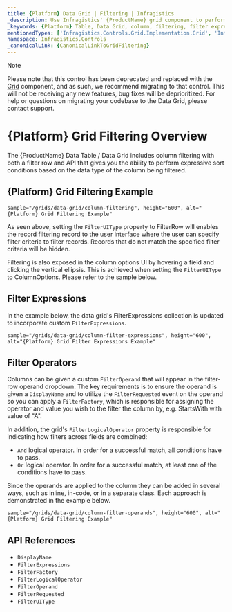 ```yaml
---
title: {Platform} Data Grid | Filtering | Infragistics
_description: Use Infragistics' {ProductName} grid component to perform expressive sort conditions and return data easily. View {ProductName} table's demo for more information!
_keywords: {Platform} Table, Data Grid, column, filtering, filter expressions, filter operands, {ProductName}, Infragistics
mentionedTypes: ['Infragistics.Controls.Grid.Implementation.Grid', 'Infragistics.Controls.Grid.Implementation.FilterExpressions']
namespace: Infragistics.Controls
_canonicalLink: {CanonicalLinkToGridFiltering}
---
```


<!-- Blazor, WebComponents -->

> [!Note]
Please note that this control has been deprecated and replaced with the [Grid](../data-grid.md) component, and as such, we recommend migrating to that control. This will not be receiving any new features, bug fixes will be deprioritized. For help or questions on migrating your codebase to the Data Grid, please contact support.

<!-- end: Blazor, WebComponents -->

# {Platform} Grid Filtering Overview

The {ProductName} Data Table / Data Grid includes column filtering with both a filter row and API that gives you the ability to perform expressive sort conditions based on the data type of the column being filtered.

## {Platform} Grid Filtering Example


`sample="/grids/data-grid/column-filtering", height="600", alt="{Platform} Grid Filtering Example"`



<div class="divider--half"></div>

As seen above, setting the `FilterUIType` property to FilterRow will enables the record filtering record to the user interface where the user can specify filter criteria to filter records. Records that do not match the specified filter criteria will be hidden.

Filtering is also exposed in the column options UI by hovering a field and clicking the vertical ellipsis. This is achieved when setting the `FilterUIType` to ColumnOptions. Please refer to the sample below.

## Filter Expressions

In the example below, the data grid's FilterExpressions collection is updated to incorporate custom `FilterExpressions`.

`sample="/grids/data-grid/column-filter-expressions", height="600", alt="{Platform} Grid Filter Expressions Example"`



<div class="divider--half"></div>


## Filter Operators

Columns can be given a custom `FilterOperand` that will appear in the filter-row operand dropdown. The key requirements is to ensure the operand is given a `DisplayName` and to utilize the `FilterRequested` event on the operand so you can apply a `FilterFactory`, which is responsible for assigning the operator and value you wish to the filter the column by, e.g. StartsWith with value of "A".

In addition, the grid's `FilterLogicalOperator` property is responsible for indicating how filters across fields are combined:

- `And` logical operator. In order for a successful match, all conditions have to pass.
- `Or` logical operator. In order for a successful match, at least one of the conditions have to pass.

<!-- Blazor -->
Since the operands are applied to the column they can be added in several ways, such as inline, in-code, or in a separate class. Each approach is demonstrated in the example below.
<!-- end:Blazor -->

`sample="/grids/data-grid/column-filter-operands", height="600", alt="{Platform} Grid Filtering Example"`



<div class="divider--half"></div>

## API References

 - `DisplayName`
 - `FilterExpressions`
 - `FilterFactory`
 - `FilterLogicalOperator`
 - `FilterOperand`
 - `FilterRequested`
 - `FilterUIType`